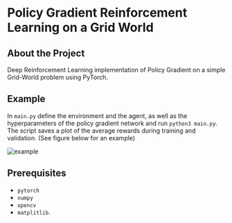 # Policy Gradient Reinforcement Learning on a Grid World

## About the Project
Deep Reinforcement Learning implementation of Policy Gradient on a simple Grid-World problem using PyTorch.

## Example

In ```main.py``` define the environment and the agent, as well as the hyperparameters of the policy gradient network and run ```python3 main.py```. The script saves a plot of the average rewards during training and validation. (See figure below for an example)

![example](https://user-images.githubusercontent.com/71031687/113522779-ab3c5d80-95a3-11eb-9990-f5611246198f.png)


## Prerequisites
* ```pytorch```
* ```numpy```
* ```opencv```
* ```matplitlib```.

